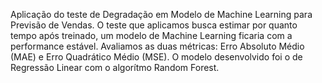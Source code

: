 Aplicação do teste de Degradação em Modelo de Machine Learning para Previsão de Vendas.
O teste que aplicamos busca estimar por quanto tempo após treinado, um modelo de Machine Learning ficaria com a performance estável. Avaliamos as duas métricas: Erro Absoluto Médio (MAE) e Erro Quadrático Médio (MSE).
O modelo desenvolvido foi o de Regressão Linear com o algorítmo Random Forest.
